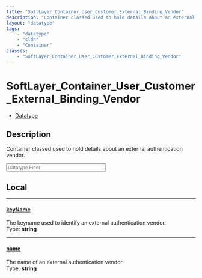 ```yaml
---
title: "SoftLayer_Container_User_Customer_External_Binding_Vendor"
description: "Container classed used to hold details about an external authentication vendor."
layout: "datatype"
tags:
    - "datatype"
    - "sldn"
    - "Container"
classes:
    - "SoftLayer_Container_User_Customer_External_Binding_Vendor"
---
```


# SoftLayer_Container_User_Customer_External_Binding_Vendor
<div id='service-datatype'>
    <ul id='sldn-reference-tabs'>
        <li id='datatype'> <a href='/reference/datatypes/SoftLayer_Container_User_Customer_External_Binding_Vendor' >Datatype</a></li>
    </ul>
</div>

## Description 
Container classed used to hold details about an external authentication vendor. 





<!-- Filer BEGIN -->
<div class="view-filters">
        <div class="clearfix">
            <div class="search-input-box">
                <input placeholder="Datatype Filter" onkeyup="titleSearch(inputId='prop-input', divId='properties', elementClass='prop-row')" 
                    type="text" id="prop-input" value="" size="30" maxlength="128" class="form-text">
            </div>
        </div>
</div>
<!-- Filer END -->

<div id="properties" class="content">
<div id="localProperties" class="prop-content" >

## Local
<div class="prop-row">

-----
[keyName]: #keyname
#### [keyName]
The keyname used to identify an external authentication vendor.  
<span class="type-label">Type: </span>**string**


</div>
<div class="prop-row">

-----
[name]: #name
#### [name]
The name of an external authentication vendor.  
<span class="type-label">Type: </span>**string**


</div>
</div>
<!-- LOCAL PROPERTY END -->

</div>



